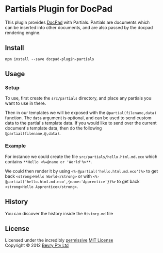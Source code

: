 # Partials Plugin for DocPad
This plugin provides [DocPad](https://docpad.org) with Partials. Partials are documents which can be inserted into other documents, and are also passed by the docpad rendering engine.


## Install

```
npm install --save docpad-plugin-partials
```


## Usage

### Setup

To use, first create the `src/partials` directory, and place any partials you want to use in there.

Then in our templates we will be exposed with the `@partial(filename,data)` function. The `data` argument is optional, and can be used to send custom data to the partial's template data. If you would like to send over the current document's template data, then do the following `@partial(filename,@,data)`.


### Example

For instance we could create the file `src/partials/hello.html.md.eco` which contains `**Hello <%=@name or 'World'%>**`.

We could then render it by using `<%-@partial('hello.html.md.eco')%>` to get back `<strong>Hello World</strong>` or with `<%-@partial('hello.html.md.eco',{name:'Apprentice'})%>` to get back `<strong>Hello Apprentice</strong>`.



## History
You can discover the history inside the `History.md` file


## License
Licensed under the incredibly [permissive](http://en.wikipedia.org/wiki/Permissive_free_software_licence) [MIT License](http://creativecommons.org/licenses/MIT/)
<br/>Copyright &copy; 2012 [Bevry Pty Ltd](http://bevry.me)